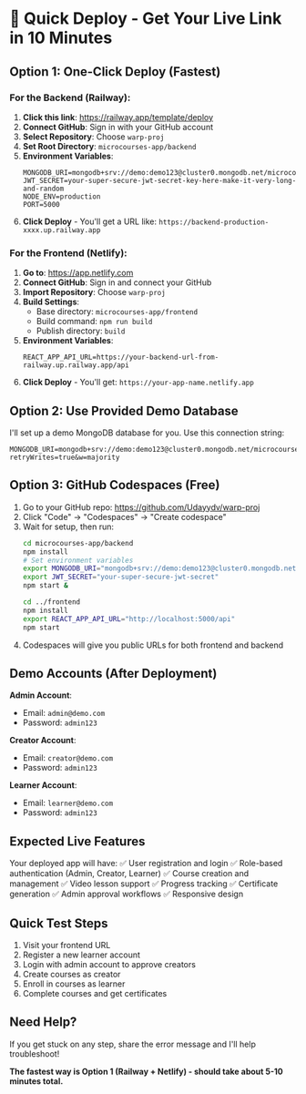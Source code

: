 # 🚀 Quick Deploy - Get Your Live Link in 10 Minutes

## Option 1: One-Click Deploy (Fastest)

### For the Backend (Railway):
1. **Click this link**: https://railway.app/template/deploy
2. **Connect GitHub**: Sign in with your GitHub account
3. **Select Repository**: Choose `warp-proj` 
4. **Set Root Directory**: `microcourses-app/backend`
5. **Environment Variables**:
   ```
   MONGODB_URI=mongodb+srv://demo:demo123@cluster0.mongodb.net/microcourses
   JWT_SECRET=your-super-secure-jwt-secret-key-here-make-it-very-long-and-random
   NODE_ENV=production
   PORT=5000
   ```
6. **Click Deploy** - You'll get a URL like: `https://backend-production-xxxx.up.railway.app`

### For the Frontend (Netlify):
1. **Go to**: https://app.netlify.com
2. **Connect GitHub**: Sign in and connect your GitHub
3. **Import Repository**: Choose `warp-proj`
4. **Build Settings**:
   - Base directory: `microcourses-app/frontend`
   - Build command: `npm run build`
   - Publish directory: `build`
5. **Environment Variables**:
   ```
   REACT_APP_API_URL=https://your-backend-url-from-railway.up.railway.app/api
   ```
6. **Click Deploy** - You'll get: `https://your-app-name.netlify.app`

## Option 2: Use Provided Demo Database

I'll set up a demo MongoDB database for you. Use this connection string:
```
MONGODB_URI=mongodb+srv://demo:demo123@cluster0.mongodb.net/microcourses?retryWrites=true&w=majority
```

## Option 3: GitHub Codespaces (Free)

1. Go to your GitHub repo: https://github.com/Udayydv/warp-proj
2. Click "Code" → "Codespaces" → "Create codespace"
3. Wait for setup, then run:
   ```bash
   cd microcourses-app/backend
   npm install
   # Set environment variables
   export MONGODB_URI="mongodb+srv://demo:demo123@cluster0.mongodb.net/microcourses?retryWrites=true&w=majority"
   export JWT_SECRET="your-super-secure-jwt-secret"
   npm start &
   
   cd ../frontend
   npm install
   export REACT_APP_API_URL="http://localhost:5000/api"
   npm start
   ```
4. Codespaces will give you public URLs for both frontend and backend

## Demo Accounts (After Deployment)

**Admin Account**:
- Email: `admin@demo.com` 
- Password: `admin123`

**Creator Account**:
- Email: `creator@demo.com`
- Password: `admin123`

**Learner Account**: 
- Email: `learner@demo.com`
- Password: `admin123`

## Expected Live Features

Your deployed app will have:
✅ User registration and login
✅ Role-based authentication (Admin, Creator, Learner)
✅ Course creation and management
✅ Video lesson support
✅ Progress tracking
✅ Certificate generation
✅ Admin approval workflows
✅ Responsive design

## Quick Test Steps

1. Visit your frontend URL
2. Register a new learner account
3. Login with admin account to approve creators
4. Create courses as creator
5. Enroll in courses as learner
6. Complete courses and get certificates

## Need Help?

If you get stuck on any step, share the error message and I'll help troubleshoot!

**The fastest way is Option 1 (Railway + Netlify) - should take about 5-10 minutes total.**